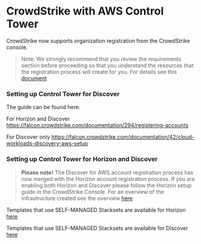 # CrowdStrike with AWS Control Tower 


CrowdStrike now supports organization registration from the CrowdStrike console.  

> Note:  We strongly recommend that you review the requirements section before proceeding so that you understand the resources that the registration process will create for you. For details see this [document](Requirements.md)

### Setting up Control Tower for Discover

The guide can be found here.

For Horizon and Discover https://falcon.crowdstrike.com/documentation/294/registering-accounts

For Discover only https://falcon.crowdstrike.com/documentation/42/cloud-workloads-discovery-aws-setup



### Setting up Control Tower for Horizon and Discover

> **Please note!** The Discover for AWS account registration process has now merged with the Horizon account registration process.   If you are enabling both Horizon and Discover please follow the Horizon setup guide in the CrowdStrike Console. For an overview of the infrastructure created see the overview [here](../Control-Tower-For-Horizon/Horizon-Requirements.md)


Templates that use SELF-MANAGED Stacksets are available for Horizon [here](https://github.com/CrowdStrike/AWS-Control-Tower-Horizon)

Templates that use SELF-MANAGED Stacksets are available for Discover [here](https://github.com/CrowdStrike/AWS-Control-Tower-Discover)